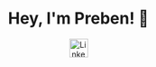 <h1 id="heading" align="center">Hey, I'm Preben! 👋</h1>
<div id="badges" align="center">
  <a href="https://www.linkedin.com/in/prebenohre/">
    <img height="33rem" src="https://img.shields.io/badge/LinkedIn-blue?style=for-the-badge&logo=linkedin&logoColor=white" alt="LinkedIn Badge"/>
  </a>
</div>



<!--
**prebenohre/prebenohre** is a ✨ _special_ ✨ repository because its `README.md` (this file) appears on your GitHub profile.

Here are some ideas to get you started:

- 🔭 I’m currently working on ...
- 🌱 I’m currently learning ...
- 👯 I’m looking to collaborate on ...
- 🤔 I’m looking for help with ...
- 💬 Ask me about ...
- 📫 How to reach me: ...
- 😄 Pronouns: ...
- ⚡ Fun fact: ...
-->
